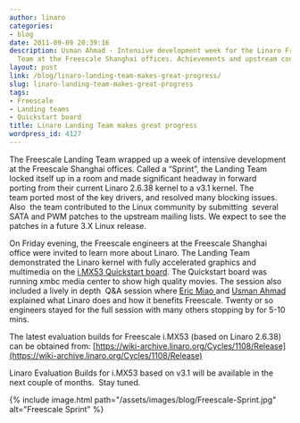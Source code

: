 ```yaml
---
author: linaro
categories:
- blog
date: 2011-09-09 20:39:16
description: Usman Ahmad - Intensive development week for the Linaro Freescale Landing
  Team at the Freescale Shanghai offices. Achievements and upstream contributions.
layout: post
link: /blog/linaro-landing-team-makes-great-progress/
slug: linaro-landing-team-makes-great-progress
tags:
- Freescale
- Landing teams
- Quickstart board
title: Linaro Landing Team makes great progress
wordpress_id: 4127
---
```


The Freescale Landing Team wrapped up a week of intensive development at the Freescale Shanghai offices. Called a “Sprint”, the Landing Team locked itself up in a room and made significant headway in forward porting from their current Linaro 2.6.38 kernel to a v3.1 kernel. The team ported most of the key drivers, and resolved many blocking issues. Also  the team contributed to the Linux community by submitting  several SATA and PWM patches to the upstream mailing lists. We expect to see the patches in a future 3.X Linux release.

On Friday evening, the Freescale engineers at the Freescale Shanghai office were invited to learn more about Linaro. The Landing Team demonstrated the Linaro kernel with fully accelerated graphics and multimedia on the [i.MX53 Quickstart board](http://www.freescale.com/webapp/sps/site/prod_summary.jsp?code=IMX53QSB). The Quickstart board was running xmbc media center to show high quality movies. The session also included a lively in depth  Q&A session where [Eric Miao ](https://wiki-archive.linaro.org/MeetTheTeam#Freescale)and [Usman Ahmad ](https://wiki-archive.linaro.org/MeetTheTeam#Management)explained what Linaro does and how it benefits Freescale. Twenty or so engineers stayed for the full session with many others stopping by for 5-10 mins.

The latest evaluation builds for Freescale i.MX53 (based on Linaro 2.6.38) can be obtained from: [https://wiki-archive.linaro.org/Cycles/1108/Release](https://wiki-archive.linaro.org/Cycles/1108/Release)

Linaro Evaluation Builds for i.MX53 based on v3.1 will be available in the next couple of months.  Stay tuned.

{% include image.html path="/assets/images/blog/Freescale-Sprint.jpg" alt="Freescale Sprint" %}
